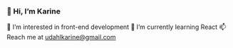 ### 👋 Hi, I’m Karine
👀 I’m interested in front-end development 
🌱 I’m currently learning React
📫 Reach me at udahlkarine@gmail.com


